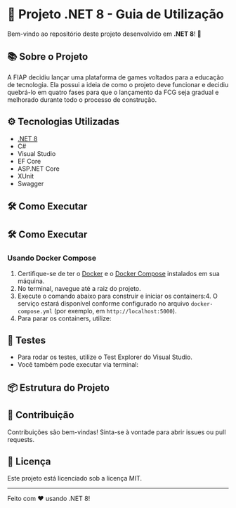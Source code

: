 ﻿# 🚀 Projeto .NET 8 - Guia de Utilização

Bem-vindo ao repositório deste projeto desenvolvido em **.NET 8**! 🎉

## 📚 Sobre o Projeto

A FIAP decidiu lançar uma plataforma de games voltados para a educação de tecnologia. Ela possui a ideia de como o projeto deve funcionar e decidiu quebrá-lo em quatro fases para que o lançamento da FCG seja gradual e melhorado durante todo o processo de construção.

## ⚙️ Tecnologias Utilizadas

- [.NET 8](https://dotnet.microsoft.com/en-us/download/dotnet/8.0)
- C#
- Visual Studio
- EF Core
- ASP.NET Core
- XUnit
- Swagger

## 🛠️ Como Executar

## 🛠️ Como Executar

### Usando Docker Compose

1. Certifique-se de ter o [Docker](https://www.docker.com/get-started/) e o [Docker Compose](https://docs.docker.com/compose/) instalados em sua máquina.
2. No terminal, navegue até a raiz do projeto.
3. Execute o comando abaixo para construir e iniciar os containers:4. O serviço estará disponível conforme configurado no arquivo `docker-compose.yml` (por exemplo, em `http://localhost:5000`).
5. Para parar os containers, utilize:

## 🧪 Testes

- Para rodar os testes, utilize o Test Explorer do Visual Studio.
- Você também pode executar via terminal:

## 📦 Estrutura do Projeto
## 🤝 Contribuição

Contribuições são bem-vindas! Sinta-se à vontade para abrir issues ou pull requests.

## 📄 Licença

Este projeto está licenciado sob a licença MIT.

---

Feito com ❤️ usando .NET 8!